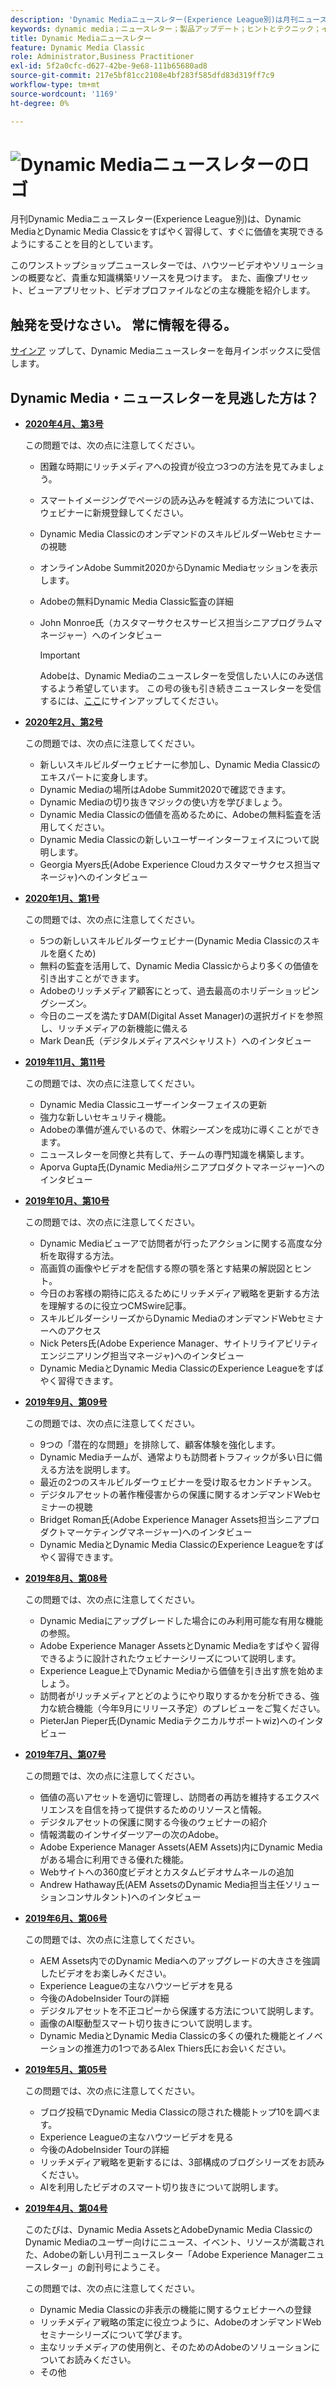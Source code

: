 ```yaml
---
description: 'Dynamic Mediaニュースレター(Experience League別)は月刊ニュースレターです。 Dynamic MediaとDynamic Media Classicをすばやく習得して、すぐに価値を実現できるように設計されています。 貴重な知識構築リソースは、このワンストップショップニュースレターで入手できます。 ビデオやソリューションの概要の説明が含まれます。 また、画像プリセット、ビューアプリセット、ビデオプロファイルなどの主な機能を紹介します。 '
keywords: dynamic media；ニュースレター；製品アップデート；ヒントとテクニック；イベント；顧客の成功；ブログ；ブログ；画像；ビデオ；機能；機能
title: Dynamic Mediaニュースレター
feature: Dynamic Media Classic
role: Administrator,Business Practitioner
exl-id: 5f2a0cfc-d627-42be-9e68-111b65680ad8
source-git-commit: 217e5bf81cc2108e4bf283f585dfd83d319ff7c9
workflow-type: tm+mt
source-wordcount: '1169'
ht-degree: 0%

---
```


# ![Dynamic Mediaニュースレターのロゴ](/help/assets/dynamic-media-newsletter-logo.png)

月刊Dynamic Mediaニュースレター(Experience League別)は、Dynamic MediaとDynamic Media Classicをすばやく習得して、すぐに価値を実現できるようにすることを目的としています。

このワンストップショップニュースレターでは、ハウツービデオやソリューションの概要など、貴重な知識構築リソースを見つけます。 また、画像プリセット、ビューアプリセット、ビデオプロファイルなどの主な機能を紹介します。

## 触発を受けなさい。 常に情報を得る。

[サインア](https://www.adobe.com/subscription/dynamic-media-newsletter.html) ップして、Dynamic Mediaニュースレターを毎月インボックスに受信します。

## Dynamic Media・ニュースレターを見逃した方は？

<!-- * **[May 2020, Issue 4](https://expleague.azureedge.net/assets/aem/Experience-Insider-vol.31.html)**

    In this issue:

    * What business continuity means in uncertain times.
    * Key takeaways from the first all-digital Adobe Summit.
    * Must-watch Experience Manager breakout sessions.
    * Summit customer spotlight: Under Armour.
    * Never miss an Experience Insider webinar.
    * Public sector spotlight: The urgent need for digital enrollment.
    * Look what’s new in Experience Manager Innovation.
    * Build your Experience Manager skills *live* with the Adobe pros.
    * Connect with the Adobe Experience Manager Community.
    * Fast-track your Adobe expertise with Adobe Experience League. -->

* **[2020年4月、第3号](https://expleague.azureedge.net/assets/dynamic-media/Dynamic_Media_Newsletter_04_2020_April.html)**

   この問題では、次の点に注意してください。

   * 困難な時期にリッチメディアへの投資が役立つ3つの方法を見てみましょう。
   * スマートイメージングでページの読み込みを軽減する方法については、ウェビナーに新規登録してください。
   * Dynamic Media ClassicのオンデマンドのスキルビルダーWebセミナーの視聴
   * オンラインAdobe Summit2020からDynamic Mediaセッションを表示します。
   * Adobeの無料Dynamic Media Classic監査の詳細
   * John Monroe氏（カスタマーサクセスサービス担当シニアプログラムマネージャー）へのインタビュー

      >[!IMPORTANT]
      >
      >Adobeは、Dynamic Mediaのニュースレターを受信したい人にのみ送信するよう希望しています。 この号の後も引き続きニュースレターを受信するには、[ここ](https://nam04.safelinks.protection.outlook.com/?url=http%3A%2F%2Ft.messages.adobe.com%2Fr%2F%3Fid%3Dha6c66e%2C266d7ba%2C26edbee&amp;data=02%7C01%7Crbrough%40adobe.com%7Ce0ec0f8dde0f4eb03d9c08d7e2173fd3%7Cfa7b1b5a7b34438794aed2c178decee1%7C0%7C0%7C637226461801398160&amp;sdata=3c1oREsqy%2FeDPKC3dd4IO9dXomQ1XbokaBAYQl8obrk%3D&amp;reserved=0)にサインアップしてください。

* **[2020年2月、第2号](https://expleague.azureedge.net/assets/dynamic-media/Dynamic_Media_Newsletter_02_2020_Feb.html)**

   この問題では、次の点に注意してください。

   * 新しいスキルビルダーウェビナーに参加し、Dynamic Media Classicのエキスパートに変身します。
   * Dynamic Mediaの場所はAdobe Summit2020で確認できます。
   * Dynamic Mediaの切り抜きマジックの使い方を学びましょう。
   * Dynamic Media Classicの価値を高めるために、Adobeの無料監査を活用してください。
   * Dynamic Media Classicの新しいユーザーインターフェイスについて説明します。
   * Georgia Myers氏(Adobe Experience Cloudカスタマーサクセス担当マネージャ)へのインタビュー

* **[2020年1月、第1号](https://expleague.azureedge.net/assets/dynamic-media/Dynamic_Media_Newsletter_01_2020_Jan.html)**

   この問題では、次の点に注意してください。

   * 5つの新しいスキルビルダーウェビナー(Dynamic Media Classicのスキルを磨くため)
   * 無料の監査を活用して、Dynamic Media Classicからより多くの価値を引き出すことができます。
   * Adobeのリッチメディア顧客にとって、過去最高のホリデーショッピングシーズン。
   * 今日のニーズを満たすDAM(Digital Asset Manager)の選択ガイドを参照し、リッチメディアの新機能に備える
   * Mark Dean氏（デジタルメディアスペシャリスト）へのインタビュー

* **[2019年11月、第11号](https://expleague.azureedge.net/assets/dynamic-media/Dynamic_Media_Newsletter_11_2019_Nov.html)**

   この問題では、次の点に注意してください。

   * Dynamic Media Classicユーザーインターフェイスの更新
   * 強力な新しいセキュリティ機能。
   * Adobeの準備が進んでいるので、休暇シーズンを成功に導くことができます。
   * ニュースレターを同僚と共有して、チームの専門知識を構築します。
   * Aporva Gupta氏(Dynamic Media州シニアプロダクトマネージャー)へのインタビュー

* **[2019年10月、第10号](https://expleague.azureedge.net/assets/dynamic-media/Dynamic_Media_Newsletter_10_2019_Oct.html)**

   この問題では、次の点に注意してください。

   * Dynamic Mediaビューアで訪問者が行ったアクションに関する高度な分析を取得する方法。
   * 高画質の画像やビデオを配信する際の顎を落とす結果の解説図とヒント。
   * 今日のお客様の期待に応えるためにリッチメディア戦略を更新する方法を理解するのに役立つCMSwire記事。
   * スキルビルダーシリーズからDynamic MediaのオンデマンドWebセミナーへのアクセス
   * Nick Peters氏(Adobe Experience Manager、サイトリライアビリティエンジニアリング担当マネージャ)へのインタビュー
   * Dynamic MediaとDynamic Media ClassicのExperience Leagueをすばやく習得できます。

* **[2019年9月、第09号](https://expleague.azureedge.net/assets/dynamic-media/Dynamic_Media_Newsletter_09_2019_Sept.html)**

   この問題では、次の点に注意してください。

   * 9つの「潜在的な問題」を排除して、顧客体験を強化します。
   * Dynamic Mediaチームが、通常よりも訪問者トラフィックが多い日に備える方法を説明します。
   * 最近の2つのスキルビルダーウェビナーを受け取るセカンドチャンス。
   * デジタルアセットの著作権侵害からの保護に関するオンデマンドWebセミナーの視聴
   * Bridget Roman氏(Adobe Experience Manager Assets担当シニアプロダクトマーケティングマネージャー)へのインタビュー
   * Dynamic MediaとDynamic Media ClassicのExperience Leagueをすばやく習得できます。


* **[2019年8月、第08号](https://expleague.azureedge.net/assets/dynamic-media/Dynamic_Media_Newsletter_08_2019_Aug.html)**

   この問題では、次の点に注意してください。

   * Dynamic Mediaにアップグレードした場合にのみ利用可能な有用な機能の参照。
   * Adobe Experience Manager AssetsとDynamic Mediaをすばやく習得できるように設計されたウェビナーシリーズについて説明します。
   * Experience League上でDynamic Mediaから価値を引き出す旅を始めましょう。
   * 訪問者がリッチメディアとどのようにやり取りするかを分析できる、強力な統合機能（今年9月にリリース予定）のプレビューをご覧ください。
   * PieterJan Pieper氏(Dynamic Mediaテクニカルサポートwiz)へのインタビュー

* **[2019年7月、第07号](https://expleague.azureedge.net/assets/dynamic-media/Dynamic_Media_Newsletter_07_2019_July.html)**

   この問題では、次の点に注意してください。

   * 価値の高いアセットを適切に管理し、訪問者の再訪を維持するエクスペリエンスを自信を持って提供するためのリソースと情報。
   * デジタルアセットの保護に関する今後のウェビナーの紹介
   * 情報満載のインサイダーツアーの次のAdobe。
   * Adobe Experience Manager Assets(AEM Assets)内にDynamic Mediaがある場合に利用できる優れた機能。
   * Webサイトへの360度ビデオとカスタムビデオサムネールの追加
   * Andrew Hathaway氏(AEM AssetsのDynamic Media担当主任ソリューションコンサルタント)へのインタビュー

* **[2019年6月、第06号](https://expleague.azureedge.net/assets/dynamic-media/Dynamic_Media_Newsletter_06_2019_June.html)**

   この問題では、次の点に注意してください。

   * AEM Assets内でのDynamic Mediaへのアップグレードの大きさを強調したビデオをお楽しみください。
   * Experience Leagueの主なハウツービデオを見る
   * 今後のAdobeInsider Tourの詳細
   * デジタルアセットを不正コピーから保護する方法について説明します。
   * 画像のAI駆動型スマート切り抜きについて説明します。
   * Dynamic MediaとDynamic Media Classicの多くの優れた機能とイノベーションの推進力の1つであるAlex Thiers氏にお会いください。

* **[2019年5月、第05号](https://expleague.azureedge.net/assets/dynamic-media/Dynamic_Media_Newsletter_05_2019_May.html)**

   この問題では、次の点に注意してください。

   * ブログ投稿でDynamic Media Classicの隠された機能トップ10を調べます。
   * Experience Leagueの主なハウツービデオを見る
   * 今後のAdobeInsider Tourの詳細
   * リッチメディア戦略を更新するには、3部構成のブログシリーズをお読みください。
   * AIを利用したビデオのスマート切り抜きについて説明します。

* **[2019年4月、第04号](https://expleague.azureedge.net/assets/dynamic-media/Dynamic_Media_Newsletter_04_2019_April.html)**

   このたびは、Dynamic Media AssetsとAdobeDynamic Media ClassicのDynamic Mediaのユーザー向けにニュース、イベント、リソースが満載された、Adobeの新しい月刊ニュースレター「Adobe Experience Managerニュースレター」の創刊号にようこそ。

   この問題では、次の点に注意してください。

   * Dynamic Media Classicの非表示の機能に関するウェビナーへの登録
   * リッチメディア戦略の策定に役立つように、AdobeのオンデマンドWebセミナーシリーズについて学びます。
   * 主なリッチメディアの使用例と、そのためのAdobeのソリューションについてお読みください。
   * その他
